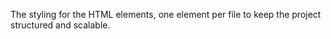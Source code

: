 The styling for the HTML elements, one element per file to keep the project structured and scalable.

